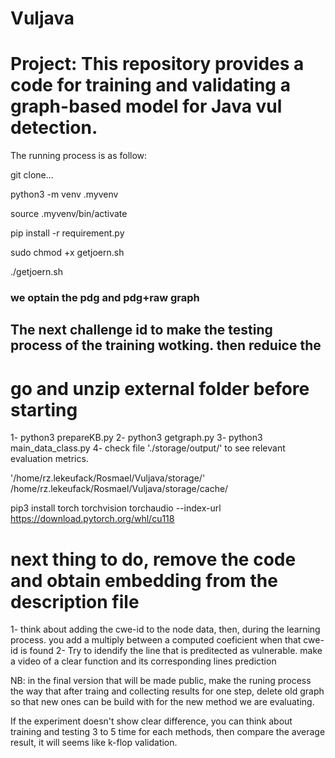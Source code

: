 # Vuljava

# Project: This repository provides a code for training and validating a graph-based model for Java vul detection.

The running process is as follow:

git clone...

python3 -m venv .myvenv

source .myvenv/bin/activate

pip install -r requirement.py

sudo chmod +x getjoern.sh

./getjoern.sh

### we optain the pdg and pdg+raw graph

## The next challenge id to make the testing process of the training wotking. then reduice the 

# go and unzip external folder before starting


1- python3 prepareKB.py
2- python3 getgraph.py
3- python3 main_data_class.py
4- check file './storage/output/' to see relevant evaluation metrics.


'/home/rz.lekeufack/Rosmael/Vuljava/storage/'
/home/rz.lekeufack/Rosmael/Vuljava/storage/cache/

pip3 install torch torchvision torchaudio --index-url https://download.pytorch.org/whl/cu118

# next thing to do, remove the code and obtain embedding from the description file

1- think about adding the cwe-id to the node data, then, during the learning process. you add a multiply  between a computed coeficient when that cwe-id is found
2- Try to idendify the line that is preditected as vulnerable. make a video of a clear function and its corresponding lines prediction

NB: in the final version that will be made public, make the runing process the way that after traing and collecting results for one step, delete old graph so that new ones can be build with for the new method we are evaluating.

If the experiment doesn't show clear difference, you can think about training and testing 3 to 5 time for each methods, then compare the average result, it will seems like k-flop validation.